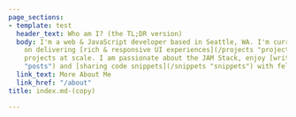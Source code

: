```yaml
---
page_sections:
- template: test
  header_text: Who am I? (the TL;DR version)
  body: I'm a web & JavaScript developer based in Seattle, WA. I'm currently focusing
    on delivering [rich & responsive UI experiences](/projects "projects") for web
    projects at scale. I am passionate about the JAM Stack, enjoy [writing articles](/posts
    "posts") and [sharing code snippets](/snippets "snippets") with fellow developers.
  link_text: More About Me
  link_href: "/about"
title: index.md-(copy)

---
```

